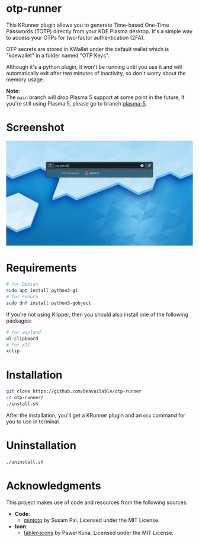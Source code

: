 # otp-runner
This KRunner plugin allows you to generate Time-based One-Time Passwords (TOTP) directly from your KDE Plasma desktop. It's a simple way to access your OTPs for two-factor authentication (2FA).

OTP secrets are stored in KWallet under the default wallet which is "kdewallet" in a folder named "OTP Keys".

Although it's a python plugin, it won't be running until you use it and will automatically exit after two minutes of inactivity, so don't worry about the memory usage.

**Note**:  
The `main` branch will drop Plasma 5 support at some point in the future, if you're still using Plasma 5, please go to branch [plasma-5](https://github.com/beavailable/otp-runner/tree/plasma-5).

# Screenshot
![img](https://github.com/beavailable/otp-runner/blob/main/screenshot.gif)

# Requirements
```bash
# for Debian
sudo apt install python3-gi
# for Fedora
sudo dnf install python3-gobject
```
If you're not using Klipper, then you should also install one of the following packages:
```bash
# for wayland
wl-clipboard
# for x11
xclip
```

# Installation
```bash
git clone https://github.com/beavailable/otp-runner
cd otp-runner/
./install.sh
```
After the installation, you'll get a KRunner plugin and an `otp` command for you to use in terminal.

# Uninstallation
```bash
./uninstall.sh
```

# Acknowledgments
This project makes use of code and resources from the following sources:
- **Code**:
    - [mintotp](https://github.com/susam/mintotp) by Susam Pal. Licensed under the MIT License.
- **Icon**:
    - [tabler-icons](https://github.com/tabler/tabler-icons) by Paweł Kuna. Licensed under the MIT License.
